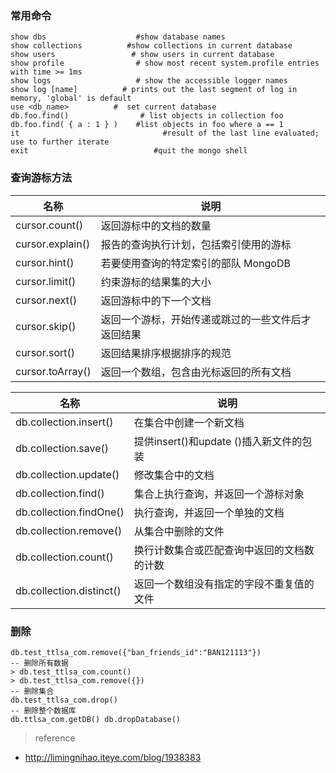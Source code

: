### 常用命令

```shell
show dbs                    #show database names
show collections          #show collections in current database
show users                 # show users in current database
show profile                # show most recent system.profile entries with time >= 1ms
show logs                   # show the accessible logger names
show log [name]          # prints out the last segment of log in memory, 'global' is default
use <db_name>          #  set current database
db.foo.find()                # list objects in collection foo
db.foo.find( { a : 1 } )    #list objects in foo where a == 1
it                                #result of the last line evaluated; use to further iterate
exit                            #quit the mongo shell
```


### 查询游标方法

名称|说明
---|---
cursor.count()|	返回游标中的文档的数量
cursor.explain()|	报告的查询执行计划，包括索引使用的游标
cursor.hint()|	若要使用查询的特定索引的部队 MongoDB
cursor.limit()|	约束游标的结果集的大小
cursor.next()|	返回游标中的下一个文档
cursor.skip()|	返回一个游标，开始传递或跳过的一些文件后才返回结果
cursor.sort()|	返回结果排序根据排序的规范
cursor.toArray()|	返回一个数组，包含由光标返回的所有文档
 
名称|说明
---|---
db.collection.insert()|	在集合中创建一个新文档
db.collection.save()|	提供insert()和update ()插入新文件的包装
db.collection.update()|	修改集合中的文档
db.collection.find()|	集合上执行查询，并返回一个游标对象
db.collection.findOne()|	执行查询，并返回一个单独的文档
db.collection.remove()|	从集合中删除的文件
db.collection.count()|	换行计数集合或匹配查询中返回的文档数的计数
db.collection.distinct()|	返回一个数组没有指定的字段不重复值的文件

### 删除

```shell
db.test_ttlsa_com.remove({"ban_friends_id":"BAN121113"})
-- 删除所有数据
> db.test_ttlsa_com.count()
> db.test_ttlsa_com.remove({})
-- 删除集合
db.test_ttlsa_com.drop()
-- 删除整个数据库
db.ttlsa_com.getDB() db.dropDatabase()
```

> reference

- http://limingnihao.iteye.com/blog/1938383
